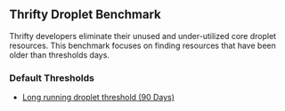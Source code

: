 ## Thrifty Droplet Benchmark

Thrifty developers eliminate their unused and under-utilized core droplet resources.
This benchmark focuses on finding resources that have been older than thresholds days.

### Default Thresholds

- [Long running droplet threshold (90 Days)](https://hub.steampipe.io/mods/turbot/digitalocean_thrifty/controls/control.droplet_long_running)